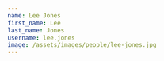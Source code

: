 ```yaml
---
name: Lee Jones
first_name: Lee
last_name: Jones
username: lee.jones
image: /assets/images/people/lee-jones.jpg
---
```

